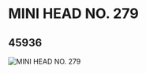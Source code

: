 # MINI HEAD NO. 279
## 45936
![MINI HEAD NO. 279](https://lc-www-live-s.legocdn.com/media/bricks/5/2/4194395.jpg)